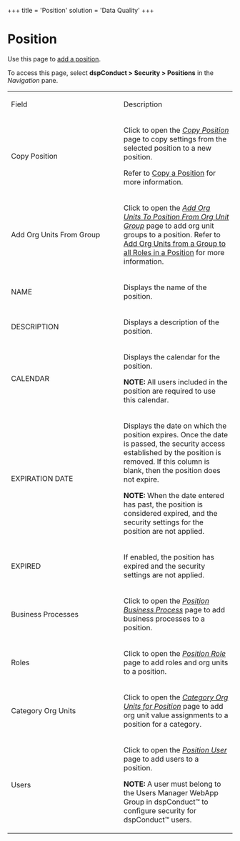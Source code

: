 +++
title = 'Position'
solution = 'Data Quality'
+++

# Position

<div class="use">

Use this page to [add a position](../Use_Cases/Add_Position.htm).

</div>

To access this page, select **dspConduct \> Security \> Positions** in
the *Navigation* pane.

<table>
<colgroup>
<col style="width: 50%" />
<col style="width: 50%" />
</colgroup>
<tbody>
<tr class="odd">
<td><p>Field</p></td>
<td><p>Description</p></td>
</tr>
<tr class="even">
<td><p>Copy Position</p></td>
<td><p>Click to open the <span style="font-style: italic;"><a href="Copy_Position.htm">Copy Position</a></span> page to copy settings from the selected position to a new position.</p>
<p>Refer to <a href="../Use_Cases/Copy_a_Position.htm">Copy a Position</a> for more information.</p></td>
</tr>
<tr class="odd">
<td><p>Add Org Units From Group</p></td>
<td><p>Click to open the <em><a href="Add_Org_Units_to_Position_from_Org_Unit_Group.htm">Add Org Units To Position From Org Unit Group</a></em> page to add org unit groups to a position. Refer to <a href="../Use_Cases/Add_Org_Units_from_a_Group_to_Roles.htm">Add Org Units from a Group to all Roles in a Position</a> for more information.</p></td>
</tr>
<tr class="even">
<td><p>NAME</p></td>
<td><p>Displays the name of the position.</p></td>
</tr>
<tr class="odd">
<td><p>DESCRIPTION</p></td>
<td><p>Displays a description of the position.</p></td>
</tr>
<tr class="even">
<td><p>CALENDAR</p></td>
<td><p>Displays the calendar for the position.</p>
<p><strong>NOTE:</strong> All users included in the position are required to use this calendar.</p></td>
</tr>
<tr class="odd">
<td><p>EXPIRATION DATE</p></td>
<td><p>Displays the date on which the position expires. Once the date is passed, the security access established by the position is removed. If this column is blank, then the position does not expire.</p>
<p><strong>NOTE:</strong> When the date entered has past, the position is considered expired, and the security settings for the position are not applied.</p></td>
</tr>
<tr class="even">
<td><p>EXPIRED</p></td>
<td><p>If enabled, the position has expired and the security settings are not applied.</p></td>
</tr>
<tr class="odd">
<td><p>Business Processes</p></td>
<td><p>Click to open the <em><a href="Position_Business_Process.htm">Position Business Process</a></em> page to add business processes to a position.</p></td>
</tr>
<tr class="even">
<td><p>Roles</p></td>
<td><p>Click to open the <em><a href="Position_Role.htm">Position Role</a></em> page to add roles and org units to a position.</p></td>
</tr>
<tr class="odd">
<td><p>Category Org Units</p></td>
<td><p>Click to open the <em><a href="Category_Org_Units_for_Position.htm">Category Org Units for Position</a></em> page to add org unit value assignments to a position for a category.</p></td>
</tr>
<tr class="even">
<td><p>Users</p></td>
<td><p>Click to open the <em><a href="Position_User.htm">Position User</a></em> page to add users to a position.</p>
<p><strong>NOTE:</strong> A user must belong to the Users Manager WebApp Group in dspConduct™ to configure security for dspConduct™ users.</p></td>
</tr>
</tbody>
</table>
